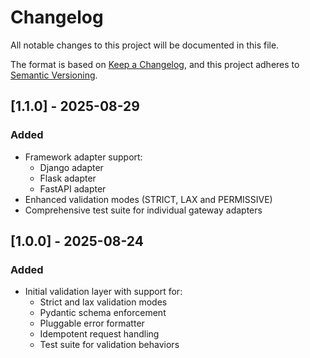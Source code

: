 # Changelog
All notable changes to this project will be documented in this file.

The format is based on [Keep a Changelog](https://keepachangelog.com/en/1.0.0/),
and this project adheres to [Semantic Versioning](https://semver.org/).



## [1.1.0] - 2025-08-29
### Added
- Framework adapter support:
  - Django adapter
  - Flask adapter  
  - FastAPI adapter
- Enhanced validation modes (STRICT, LAX and PERMISSIVE)
- Comprehensive test suite for individual gateway adapters

## [1.0.0] - 2025-08-24
### Added
- Initial validation layer with support for:
  - Strict and lax validation modes
  - Pydantic schema enforcement
  - Pluggable error formatter
  - Idempotent request handling
  - Test suite for validation behaviors